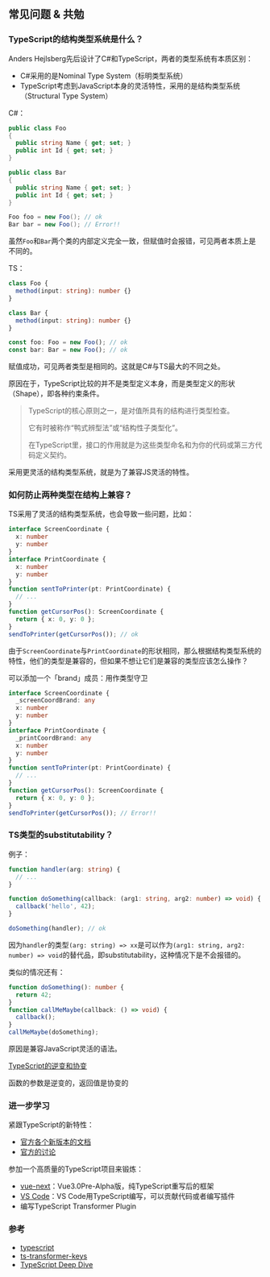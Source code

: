 ## 常见问题 & 共勉

### TypeScript的结构类型系统是什么？

Anders Hejlsberg先后设计了C#和TypeScript，两者的类型系统有本质区别：

* C#采用的是Nominal Type System（标明类型系统）
* TypeScript考虑到JavaScript本身的灵活特性，采用的是结构类型系统（Structural Type System）

C#：

```c#
public class Foo
{
  public string Name { get; set; }
  public int Id { get; set; }
}

public class Bar
{
  public string Name { get; set; }
  public int Id { get; set; }
}

Foo foo = new Foo(); // ok
Bar bar = new Foo(); // Error!!
```

虽然`Foo`和`Bar`两个类的内部定义完全一致，但赋值时会报错，可见两者本质上是不同的。

TS：

```typescript
class Foo {
  method(input: string): number {}
}

class Bar {
  method(input: string): number {}
}

const foo: Foo = new Foo(); // ok
const bar: Bar = new Foo(); // ok
```

赋值成功，可见两者类型是相同的。这就是C#与TS最大的不同之处。

原因在于，TypeScript比较的并不是类型定义本身，而是类型定义的形状（Shape），即各种约束条件。

> TypeScript的核心原则之一，是对值所具有的结构进行类型检查。
>
> 它有时被称作“鸭式辨型法”或“结构性子类型化”。
>
> 在TypeScript里，接口的作用就是为这些类型命名和为你的代码或第三方代码定义契约。

采用更灵活的结构类型系统，就是为了兼容JS灵活的特性。



### 如何防止两种类型在结构上兼容？

TS采用了灵活的结构类型系统，也会导致一些问题，比如：

```typescript
interface ScreenCoordinate {
  x: number
  y: number
}
interface PrintCoordinate {
  x: number
  y: number
}
function sentToPrinter(pt: PrintCoordinate) {
  // ...
}
function getCursorPos(): ScreenCoordinate {
  return { x: 0, y: 0 };
}
sendToPrinter(getCursorPos()); // ok
```

由于`ScreenCoordinate`与`PrintCoordinate`的形状相同，那么根据结构类型系统的特性，他们的类型是兼容的，但如果不想让它们是兼容的类型应该怎么操作？

可以添加一个「brand」成员：用作类型守卫

```typescript
interface ScreenCoordinate {
  _screenCoordBrand: any
  x: number
  y: number
}
interface PrintCoordinate {
  _printCoordBrand: any
  x: number
  y: number
}
function sentToPrinter(pt: PrintCoordinate) {
  // ...
}
function getCursorPos(): ScreenCoordinate {
  return { x: 0, y: 0 };
}
sendToPrinter(getCursorPos()); // Error!!
```



### TS类型的substitutability？

例子：

```typescript
function handler(arg: string) {
  // ...
}

function doSomething(callback: (arg1: string, arg2: number) => void) {
  callback('hello', 42);
}

doSomething(handler); // ok
```

因为`handler`的类型`(arg: string) => xx`是可以作为`(arg1: string, arg2: number) => void`的替代品，即substitutability，这种情况下是不会报错的。

类似的情况还有：

```typescript
function doSomething(): number {
  return 42;
}
function callMeMaybe(callback: () => void) {
  callback();
}
callMeMaybe(doSomething);
```

原因是兼容JavaScript灵活的语法。

[TypeScript的逆变和协变](https://www.51cto.com/article/706849.html)

函数的参数是逆变的，返回值是协变的



### 进一步学习

紧跟TypeScript的新特性：

* [官方各个新版本的文档](http://www.typescriptlang.org/docs/handbook/release-notes/overview.html)
* [官方的讨论](https://github.com/microsoft/TypeScript/projects/9)

参加一个高质量的TypeScript项目来锻炼：

* [vue-next](https://github.com/vuejs/vue-next)：Vue3.0Pre-Alpha版，纯TypeScript重写后的框架
* [VS Code](https://github.com/microsoft/vscode)：VS Code用TypeScript编写，可以贡献代码或者编写插件
* 编写TypeScript Transformer Plugin



### 参考

* [typescript](http://www.typescriptlang.org/)
* [ts-transformer-keys](https://github.com/kimamula/ts-transformer-keys)
* [TypeScript Deep Dive](https://basarat.gitbook.io/typescript/docs/getting-started.html)

